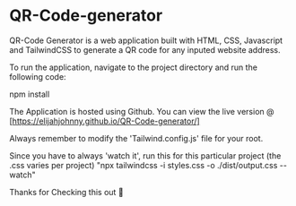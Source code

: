﻿# QR-Code-generator

QR-Code Generator is a web application built with HTML, CSS, Javascript and TailwindCSS to generate a QR code for any inputed website address.

To run the application, navigate to the project directory and run the following code:

npm install

The Application is hosted using Github. You can view the live version @ [https://elijahjohnny.github.io/QR-Code-generator/]

Always remember to modify the 'Tailwind.config.js' file for your root.

Since you have to always 'watch it', run this for this particular project (the .css varies per project)
"npx tailwindcss -i styles.css -o ./dist/output.css --watch"

Thanks for Checking this out 🤗
